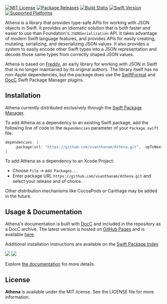 
[![MIT License](https://img.shields.io/github/license/vsanthanam/Athena)](https://github.com/vsanthanam/Athena/blob/main/LICENSE)
[![Package Releases](https://img.shields.io/github/v/release/vsanthanam/Athena)](https://github.com/vsanthanam/Athena/releases)
[![Build Statis](https://img.shields.io/github/actions/workflow/status/vsanthanam/Athena/spm-build-test.yml)](https://github.com/vsanthanam/Athena/actions)
[![Swift Version](https://img.shields.io/badge/swift-5.8-critical)](https://swift.org)
[![Supported Platforms](https://img.shields.io/badge/platform-iOS%2012-lightgrey)](https://developer.apple.com)

Athena is a library that provides type-safe APIs for working with JSON objects in Swift. It provides an idiomatic solution that is both faster and easier to use than Foundation's `JSONSerialization` API. It takes advantage of modern Swift language features, and provides APIs for easily creating, mutating, serializing, and deserializing JSON values. It also provides a system to easily encode other Swift types into a JSON representation and decode those same types from correctly shaped JSON values.

Athena is based on [Freddy](https://github.com/bignerdranch/Freddy), an early library for working with JSON in Swift that is no longer maintained by its original authors. The library itself has no non-Apple dependencies, but the package does use the [SwiftFormat](https://github.com/nicklockwood/SwiftFormat) and [DocC](https://github.com/apple/swift-docc-plugin) Swift Package Manager plugins.

## Installation

Athena currently distributed exclusively through the [Swift Package Manager](https://www.swift.org/package-manager/). 

To add Athena as a dependency to an existing Swift package, add the following line of code to the `dependencies` parameter of your `Package.swift` file:

```swift
dependencies: [
    .package(url: "https://github.com/vsanthanam/Athena.git", .upToNextMajor(from: "0.0.0"))
]
```

To add Athena as a dependency to an Xcode Project: 

- Choose `File` → `Add Packages...`
- Enter package URL `https://github.com/vsanthanam/Athena.git` and select your release and of choice.

Other distribution mechanisms like CocoaPods or Carthage may be added in the future.

## Usage & Documentation

Athena's documentation is built with [DocC](https://developer.apple.com/documentation/docc) and included in the repository as a DocC archive. The latest version is hosted on [GitHub Pages](https://pages.github.com) and is available [here](https://vsanthanam.github.io/Athena/docs/documentation/athena).

Additional installation instructions are available on the [Swift Package Index](https://swiftpackageindex.com/vsanthanam/Athena)

[![](https://img.shields.io/endpoint?url=https%3A%2F%2Fswiftpackageindex.com%2Fapi%2Fpackages%2Fvsanthanam%2FAthena%2Fbadge%3Ftype%3Dswift-versions)](https://swiftpackageindex.com/vsanthanam/Athena)
[![](https://img.shields.io/endpoint?url=https%3A%2F%2Fswiftpackageindex.com%2Fapi%2Fpackages%2Fvsanthanam%2FAthena%2Fbadge%3Ftype%3Dplatforms)](https://swiftpackageindex.com/vsanthanam/Athena)

Explore [the documentation](https://vsanthanam.github.io/Athena/docs/documentation/athena) for more details.

## License

**Athena** is available under the MIT license. See the LICENSE file for more information.
